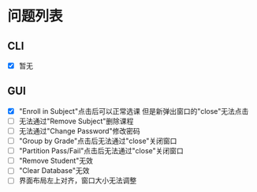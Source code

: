 # 问题列表

## CLI

- [x] 暂无

## GUI

- [x] "Enroll in Subject"点击后可以正常选课 但是新弹出窗口的"close"无法点击
- [ ] 无法通过"Remove Subject"删除课程
- [ ] 无法通过"Change Password"修改密码
- [ ] "Group by Grade"点击后无法通过"close"关闭窗口
- [ ] "Partition Pass/Fail"点击后无法通过"close"关闭窗口
- [ ] "Remove Student"无效
- [ ] "Clear Database"无效
- [ ] 界面布局左上对齐，窗口大小无法调整